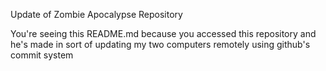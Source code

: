 Update of Zombie Apocalypse Repository

You're seeing this README.md because you accessed this repository and he's made in sort of updating my two computers remotely using github's commit system
